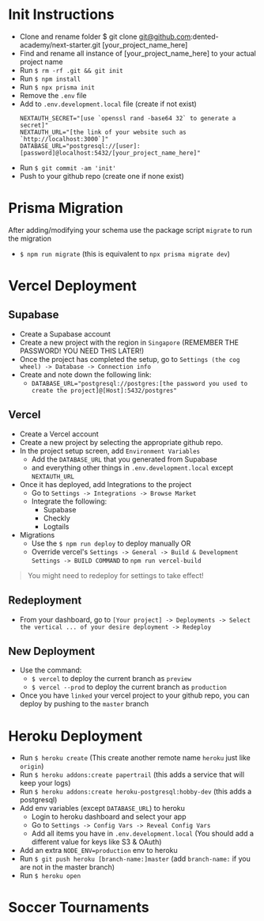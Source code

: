 # Init Instructions
- Clone and rename folder $ git clone git@github.com:dented-academy/next-starter.git [your_project_name_here]
- Find and rename all instance of [your_project_name_here] to your actual project name
- Run `$ rm -rf .git && git init`
- Run `$ npm install`
- Run `$ npx prisma init`
- Remove the `.env` file
- Add to `.env.development.local` file (create if not exist)
  ```env
  NEXTAUTH_SECRET="[use `openssl rand -base64 32` to generate a secret]"
  NEXTAUTH_URL="[the link of your website such as `http://localhost:3000`]"
  DATABASE_URL="postgresql://[user]:[password]@localhost:5432/[your_project_name_here]"
  ```
- Run `$ git commit -am 'init'`
- Push to your github repo (create one if none exist)

# Prisma Migration
After adding/modifying your schema use the package script `migrate` to run the migration
- `$ npm run migrate` (this is equivalent to `npx prisma migrate dev`)

# Vercel Deployment
## Supabase
- Create a Supabase account
- Create a new project with the region in `Singapore` (REMEMBER THE PASSWORD! YOU NEED THIS LATER!)
- Once the project has completed the setup, go to `Settings (the cog wheel) -> Database -> Connection info`
- Create and note down the following link:
  - `DATABASE_URL="postgresql://postgres:[the password you used to create the project]@[Host]:5432/postgres"`

## Vercel
- Create a Vercel account
- Create a new project by selecting the appropriate github repo.
- In the project setup screen, add `Environment Variables`
  - Add the `DATABASE_URL` that you generated from Supabase
  - and everything other things in `.env.development.local` except `NEXTAUTH_URL`
- Once it has deployed, add Integrations to the project
  - Go to `Settings -> Integrations -> Browse Market`
  - Integrate the following:
    - Supabase
    - Checkly
    - Logtails
- Migrations
  - Use the `$ npm run deploy` to deploy manually OR
  - Override vercel's `Settings -> General -> Build & Development Settings -> BUILD COMMAND` to `npm run vercel-build`

> You might need to redeploy for settings to take effect!

## Redeployment
- From your dashboard, go to `[Your project] -> Deployments -> Select the vertical ... of your desire deployment -> Redeploy`

## New Deployment
- Use the command:
  - `$ vercel` to deploy the current branch as `preview`
  - `$ vercel --prod` to deploy the current branch as `production`
- Once you have `linked` your vercel project to your github repo, you can deploy by pushing to the `master` branch

# Heroku Deployment
- Run `$ heroku create` (This create another remote name `heroku` just like `origin`)
- Run `$ heroku addons:create papertrail` (this adds a service that will keep your logs)
- Run `$ heroku addons:create heroku-postgresql:hobby-dev` (this adds a postgresql)
- Add env variables (except `DATABASE_URL`) to heroku
  - Login to heroku dashboard and select your app
  - Go to `Settings -> Config Vars -> Reveal Config Vars`
  - Add all items you have in `.env.development.local` (You should add a different value for keys like S3 & OAuth)
- Add an extra `NODE_ENV=production` env to heroku
- Run `$ git push heroku [branch-name:]master` (add `branch-name:` if you are not in the master branch)
- Run `$ heroku open`
# Soccer Tournaments
